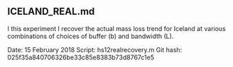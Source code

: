 ## ICELAND_REAL.md

I this experiment I recover the actual mass loss trend for Iceland at various combinations of choices of buffer (b) and bandwidth (L).

Date: 15 February 2018
Script: hs12realrecovery.m
Git hash: 025f35a840706326be33c85e8383b73d8767c1e5